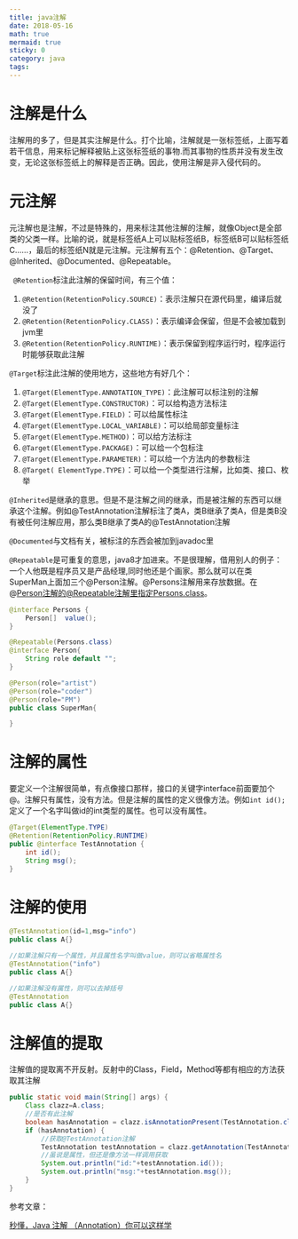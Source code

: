```yaml
---
title: java注解
date: 2018-05-16
math: true
mermaid: true
sticky: 0
category: java
tags:
---
```


# 注解是什么
注解用的多了，但是其实注解是什么。打个比喻，注解就是一张标签纸，上面写着若干信息，用来标记解释被贴上这张标签纸的事物.而其事物的性质并没有发生改变，无论这张标签纸上的解释是否正确。因此，使用注解是非入侵代码的。

# 元注解
元注解也是注解，不过是特殊的，用来标注其他注解的注解，就像Object是全部类的父类一样。比喻的说，就是标签纸A上可以贴标签纸B，标签纸B可以贴标签纸C……，最后的标签纸N就是元注解。元注解有五个：@Retention、@Target、@Inherited、@Documented、@Repeatable。

` @Retention`标注此注解的保留时间，有三个值：

1. `@Retention(RetentionPolicy.SOURCE)`：表示注解只在源代码里，编译后就没了
2. `@Retention(RetentionPolicy.CLASS)`：表示编译会保留，但是不会被加载到jvm里
3. `@Retention(RetentionPolicy.RUNTIME)`：表示保留到程序运行时，程序运行时能够获取此注解

`@Target`标注此注解的使用地方，这些地方有好几个：

1. `@Target(ElementType.ANNOTATION_TYPE)`：此注解可以标注别的注解
2. `@Target(ElementType.CONSTRUCTOR)`：可以给构造方法标注
3. `@Target(ElementType.FIELD)`：可以给属性标注
4. `@Target(ElementType.LOCAL_VARIABLE)`：可以给局部变量标注
5. `@Target(ElementType.METHOD)`：可以给方法标注
6. `@Target(ElementType.PACKAGE)`：可以给一个包标注
7. `@Target(ElementType.PARAMETER)`：可以给一个方法内的参数标注
8. `@Target( ElementType.TYPE)`：可以给一个类型进行注解，比如类、接口、枚举

`@Inherited`是继承的意思。但是不是注解之间的继承，而是被注解的东西可以继承这个注解。例如@TestAnnotation注解标注了类A，类B继承了类A，但是类B没有被任何注解应用，那么类B继承了类A的@TestAnnotation注解

`@Documented`与文档有关，被标注的东西会被加到javadoc里

`@Repeatable`是可重复的意思，java8才加进来。不是很理解，借用别人的例子：一个人他既是程序员又是产品经理,同时他还是个画家。那么就可以在类SuperMan上面加三个@Person注解。@Persons注解用来存放数据。在@Person注解的@Repeatable注解里指定Persons.class。
```java
@interface Persons {
    Person[]  value();
}

@Repeatable(Persons.class)
@interface Person{
    String role default "";
}

@Person(role="artist")
@Person(role="coder")
@Person(role="PM")
public class SuperMan{

}
```

# 注解的属性
要定义一个注解很简单，有点像接口那样，接口的关键字interface前面要加个@。注解只有属性，没有方法。但是注解的属性的定义很像方法。例如`int id();`定义了一个名字叫做id的int类型的属性。也可以没有属性。
```java
@Target(ElementType.TYPE)
@Retention(RetentionPolicy.RUNTIME)
public @interface TestAnnotation {
    int id();
    String msg();
}
```

# 注解的使用
```java
@TestAnnotation(id=1,msg="info")
public class A{}

//如果注解只有一个属性，并且属性名字叫做value，则可以省略属性名
@TestAnnotation("info")
public class A{}

//如果注解没有属性，则可以去掉括号
@TestAnnotation
public class A{}
```

# 注解值的提取
注解值的提取离不开反射。反射中的Class，Field，Method等都有相应的方法获取其注解
```java
public static void main(String[] args) {
    Class clazz=A.class;
    //是否有此注解
    boolean hasAnnotation = clazz.isAnnotationPresent(TestAnnotation.class);
    if (hasAnnotation) {
        //获取@TestAnnotation注解
        TestAnnotation testAnnotation = clazz.getAnnotation(TestAnnotation.class);
        //虽说是属性，但还是像方法一样调用获取
        System.out.println("id:"+testAnnotation.id());
        System.out.println("msg:"+testAnnotation.msg());
    }
}
```

参考文章：

[秒懂，Java 注解 （Annotation）你可以这样学](https://blog.csdn.net/briblue/article/details/73824058 "秒懂，Java 注解 （Annotation）你可以这样学")